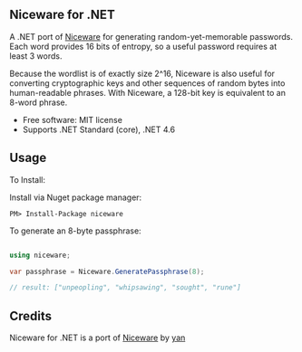 ## Niceware for .NET
A .NET port of [Niceware](https://github.com/diracdeltas/niceware) for generating random-yet-memorable passwords. Each word provides 16 bits of entropy, so a useful password requires at least 3 words.

Because the wordlist is of exactly size 2^16, Niceware is also useful for converting cryptographic keys and other sequences of random bytes into human-readable phrases. With Niceware, a 128-bit key is equivalent to an 8-word phrase.

* Free software: MIT license
* Supports .NET Standard (core), .NET 4.6

## Usage

To Install:

Install via Nuget package manager:
```
PM> Install-Package niceware
```

To generate an 8-byte passphrase:

``` c#

using niceware;

var passphrase = Niceware.GeneratePassphrase(8);

// result: ["unpeopling", "whipsawing", "sought", "rune"]
```

## Credits
Niceware for .NET is a port of [Niceware](https://github.com/diracdeltas/niceware) by [yan](https://diracdeltas.github.io/blog/about/)